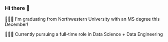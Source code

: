 ### Hi there 👋

👩🏻‍🎓 I'm graduating from Northwestern University with an MS degree this December!

👩🏻‍💻 Currently pursuing a full-time role in Data Science + Data Engineering
